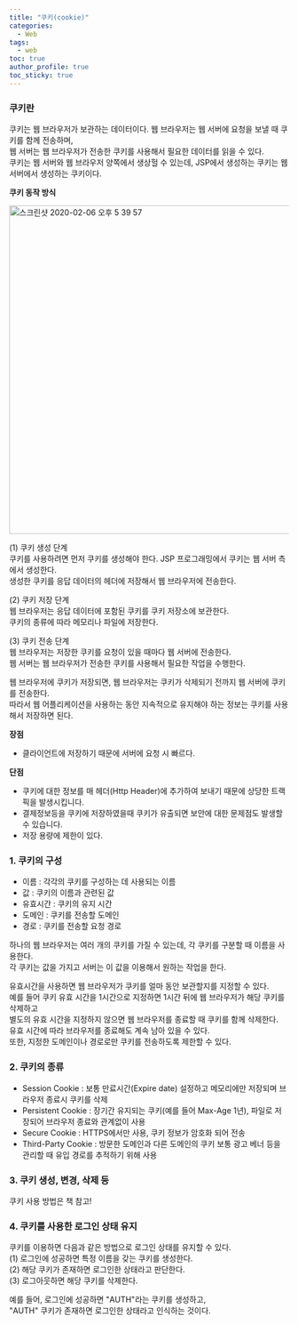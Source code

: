 ```yaml
---   
title: "쿠키(cookie)"   
categories:
  - Web
tags:
  - web 
toc: true
author_profile: true
toc_sticky: true
---  
```


### 쿠키란  
쿠키는 웹 브라우저가 보관하는 데이터이다. 웹 브라우저는 웹 서버에 요청을 보낼 때 쿠키를 함께 전송하며,   
웹 서버는 웹 브라우저가 전송한 쿠키를 사용해서 필요한 데이터를 읽을 수 있다.   
쿠키는 웹 서버와 웹 브라우저 양쪽에서 생상헐 수 있는데, JSP에서 생성하는 쿠키는 웹 서버에서 생성하는 쿠키이다.   

**쿠키 동작 방식**      

<img width="591" alt="스크린샷 2020-02-06 오후 5 39 57" src="https://user-images.githubusercontent.com/33855307/73920415-aed54580-4908-11ea-9841-43f460567673.png">

(1) 쿠키 생성 단계   
쿠키를 사용하려면 먼저 쿠키를 생성해야 한다. JSP 프로그래밍에서 쿠키는 웹 서버 측에서 생성한다.   
생성한 쿠키를 응답 데이터의 헤더에 저장해서 웹 브라우저에 전송한다.   

(2) 쿠키 저장 단계   
웹 브라우저는 응답 데이터에 포함된 쿠키를 쿠키 저장소에 보관한다.   
쿠키의 종류에 따라 메모리나 파일에 저장한다.   

(3) 쿠키 전송 단계   
웹 브라우저는 저장한 쿠키를 요청이 있을 때마다 웹 서버에 전송한다.   
웹 서버는 웹 브라우저가 전송한 쿠키를 사용해서 필요한 작업을 수행한다.   

웹 브라우저에 쿠키가 저장되면, 웹 브라우저는 쿠키가 삭제되기 전까지 웹 서버에 쿠키를 전송한다.     
따라서 웹 어플리케이션을 사용하는 동안 지속적으로 유지해야 하는 정보는 쿠키를 사용해서 저장하면 된다.    

**장점**  
- 클라이언트에 저장하기 때문에 서버에 요청 시 빠르다.   

**단점**    
- 쿠키에 대한 정보를 매 헤더(Http Header)에 추가하여 보내기 때문에 상당한 트랙픽을 발생시킵니다.       
- 결제정보등을 쿠키에 저장하였을때 쿠키가 유출되면 보안에 대한 문제점도 발생할 수 있습니다.      
- 저장 용량에 제한이 있다.   

### 1. 쿠키의 구성   
- 이름 : 각각의 쿠키를 구성하는 데 사용되는 이름   
- 값 : 쿠키의 이름과 관련된 값   
- 유효시간 : 쿠키의 유지 시간   
- 도메인 : 쿠키를 전송할 도메인   
- 경로 : 쿠키를 전송할 요청 경로    

하나의 웹 브라우저는 여러 개의 쿠키를 가질 수 있는데, 각 쿠키를 구분할 때 이름을 사용한다.   
각 쿠키는 값을 가지고 서버는 이 값을 이용해서 원하는 작업을 한다.   

유효시간을 사용하면 웹 브라우저가 쿠키를 얼마 동안 보관할지를 지정할 수 있다.   
예를 들어 쿠키 유효 시간을 1시간으로 지정하면 1시간 뒤에 웹 브라우저가 해당 쿠키를 삭제하고   
별도의 유효 시간을 지정하지 않으면 웹 브라우저를 종료할 때 쿠키를 함께 삭제한다.     
유효 시간에 따라 브라우저를 종료해도 계속 남아 있을 수 있다.   
또한, 지정한 도메인이나 경로로만 쿠키를 전송하도록 제한할 수 있다.   

### 2. 쿠키의 종류   
- Session Cookie : 보통 만료시간(Expire date) 설정하고 메모리에만 저장되며 브라우저 종료시 쿠키를 삭제    
- Persistent Cookie	: 장기간 유지되는 쿠키(예를 들어 Max-Age 1년), 파일로 저장되어 브라우저 종료와 관계없이 사용    
- Secure Cookie : HTTPS에서만 사용, 쿠키 정보가 암호화 되어 전송      
- Third-Party Cookie : 방문한 도메인과 다른 도메인의 쿠키 보통 광고 베너 등을 관리할 때 유입 경로를 추적하기 위해 사용    

### 3. 쿠키 생성, 변경, 삭제 등    
쿠키 사용 방법은 책 참고!  

### 4. 쿠키를 사용한 로그인 상태 유지     
쿠키를 이용하면 다음과 같은 방법으로 로그인 상태를 유지할 수 있다.    
(1) 로그인에 성공하면 특정 이름을 갖는 쿠키를 생성한다.   
(2) 해당 쿠키가 존재하면 로그인한 상태라고 판단한다.    
(3) 로그아웃하면 해당 쿠키를 삭제한다.   

예를 들어, 로그인에 성공하면 "AUTH"라는 쿠키를 생성하고,    
"AUTH" 쿠키가 존재하면 로그인한 상태라고 인식하는 것이다.     


